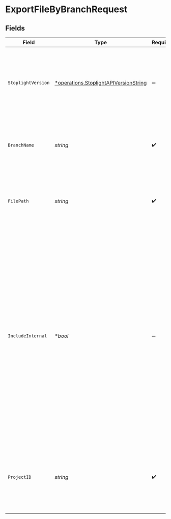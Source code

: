 # ExportFileByBranchRequest


## Fields

| Field                                                                                                                                                                                                                                                                                                                                | Type                                                                                                                                                                                                                                                                                                                                 | Required                                                                                                                                                                                                                                                                                                                             | Description                                                                                                                                                                                                                                                                                                                          | Example                                                                                                                                                                                                                                                                                                                              |
| ------------------------------------------------------------------------------------------------------------------------------------------------------------------------------------------------------------------------------------------------------------------------------------------------------------------------------------ | ------------------------------------------------------------------------------------------------------------------------------------------------------------------------------------------------------------------------------------------------------------------------------------------------------------------------------------ | ------------------------------------------------------------------------------------------------------------------------------------------------------------------------------------------------------------------------------------------------------------------------------------------------------------------------------------ | ------------------------------------------------------------------------------------------------------------------------------------------------------------------------------------------------------------------------------------------------------------------------------------------------------------------------------------ | ------------------------------------------------------------------------------------------------------------------------------------------------------------------------------------------------------------------------------------------------------------------------------------------------------------------------------------ |
| `StoplightVersion`                                                                                                                                                                                                                                                                                                                   | [*operations.StoplightAPIVersionString](../../../pkg/models/operations/stoplightapiversionstring.md)                                                                                                                                                                                                                                 | :heavy_minus_sign:                                                                                                                                                                                                                                                                                                                   | A string representing the Stoplight API version that is being requested. If not supplied: TODO document policy                                                                                                                                                                                                                       | 2022-12-05                                                                                                                                                                                                                                                                                                                           |
| `BranchName`                                                                                                                                                                                                                                                                                                                         | *string*                                                                                                                                                                                                                                                                                                                             | :heavy_check_mark:                                                                                                                                                                                                                                                                                                                   | A reference to a branch tracked by a Stoplight project. Must be percent encoded.                                                                                                                                                                                                                                                     |                                                                                                                                                                                                                                                                                                                                      |
| `FilePath`                                                                                                                                                                                                                                                                                                                           | *string*                                                                                                                                                                                                                                                                                                                             | :heavy_check_mark:                                                                                                                                                                                                                                                                                                                   | A path to a file in a Stoplight project. Use forward slashes (`/`) to separate path directories.                                                                                                                                                                                                                                     |                                                                                                                                                                                                                                                                                                                                      |
| `IncludeInternal`                                                                                                                                                                                                                                                                                                                    | **bool*                                                                                                                                                                                                                                                                                                                              | :heavy_minus_sign:                                                                                                                                                                                                                                                                                                                   | When `false`, indicates that any declaration (schema, operation, property, etc.) in the OpenAPI or JSON Schema marked with the `x-internal` extension property set to `true` will be omitted from the exported file. Setting this parameter to `true` with an anonymous or workspace guest user caller results in an error response. |                                                                                                                                                                                                                                                                                                                                      |
| `ProjectID`                                                                                                                                                                                                                                                                                                                          | *string*                                                                                                                                                                                                                                                                                                                             | :heavy_check_mark:                                                                                                                                                                                                                                                                                                                   | A string that uniquely identifies a Stoplight Project resource. This can be found in the [Project Settings](https://docs.stoplight.io/docs/platform/252039ebe8fb2-project-settings) page.                                                                                                                                            |                                                                                                                                                                                                                                                                                                                                      |